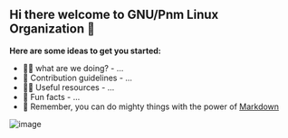 ## Hi there welcome to GNU/Pnm Linux Organization 👋

**Here are some ideas to get you started:**

- 🙋‍♀️ what are we doing? - ...
- 🤩 Contribution guidelines - ...
- 👩‍💻 Useful resources - ...
- 🍿 Fun facts - ...
- 🧙 Remember, you can do mighty things with the power of [Markdown](https://docs.github.com/github/writing-on-github/getting-started-with-writing-and-formatting-on-github/basic-writing-and-formatting-syntax)

![image](https://user-images.githubusercontent.com/54551308/186756975-82cef3ed-dad7-446d-be8a-3bbd88b40be0.png)
